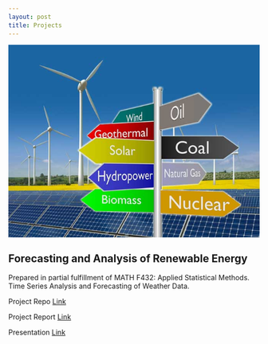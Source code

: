 ```yaml
---
layout: post
title: Projects
---
```




<img src="\public\Forecasting_and_Analysis_of_Renewable_Energy.jpg" alt="Forecasting and Analysis of Renewable Energy" align="center"  >

## Forecasting and Analysis of Renewable Energy 

Prepared in partial fulfillment of MATH F432: Applied Statistical Methods. Time Series Analysis and Forecasting of Weather Data.

Project Repo [Link](https://github.com/nitinvinayak/Forecasting-and-Analysis-of-Renewable-Energy)

Project Report [Link](https://drive.google.com/file/d/1su7RpvCRQRtjMSbgOGABe4kQfdToC0VN/view?usp=sharing)

Presentation [Link](https://drive.google.com/file/d/1Nup3_G_olHNzCLjZX2J428nswJEnjpgN/view?usp=sharing)

